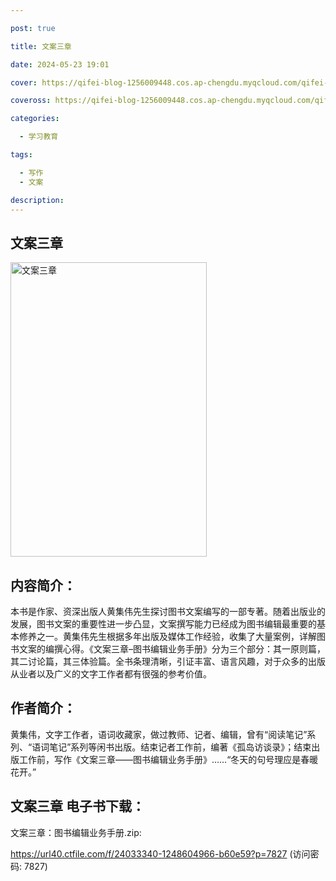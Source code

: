 ```yaml
---

post: true

title: 文案三章

date: 2024-05-23 19:01

cover: https://qifei-blog-1256009448.cos.ap-chengdu.myqcloud.com/qifei-blog/66167b3e68eb935713c0b383.jpg

coveross: https://qifei-blog-1256009448.cos.ap-chengdu.myqcloud.com/qifei-blog/66167b3e68eb935713c0b383.jpg

categories:

  - 学习教育

tags:

  - 写作
  - 文案

description:
---
```


## 文案三章
<img alt="文案三章 " class="aligncenter loading" data-was-processed="true" decoding="async" fetchpriority="high" height="471" src="https://qifei-blog-1256009448.cos.ap-chengdu.myqcloud.com/qifei-blog/66167b3e68eb935713c0b383.jpg " style="cursor: zoom-in;" width="314"/>

## 内容简介：

本书是作家、资深出版人黄集伟先生探讨图书文案编写的一部专著。随着出版业的发展，图书文案的重要性进一步凸显，文案撰写能力已经成为图书编辑最重要的基本修养之一。黄集伟先生根据多年出版及媒体工作经验，收集了大量案例，详解图书文案的编撰心得。《文案三章–图书编辑业务手册》分为三个部分：其一原则篇，其二讨论篇，其三体验篇。全书条理清晰，引证丰富、语言风趣，对于众多的出版从业者以及广义的文字工作者都有很强的参考价值。

## 作者简介：

黄集伟，文字工作者，语词收藏家，做过教师、记者、编辑，曾有“阅读笔记”系列、“语词笔记”系列等闲书出版。结束记者工作前，编著《孤岛访谈录》；结束出版工作前，写作《文案三章——图书编辑业务手册》……“冬天的句号理应是春暖花开。”

## 文案三章 电子书下载：
文案三章：图书编辑业务手册.zip: 

https://url40.ctfile.com/f/24033340-1248604966-b60e59?p=7827 (访问密码: 7827)
